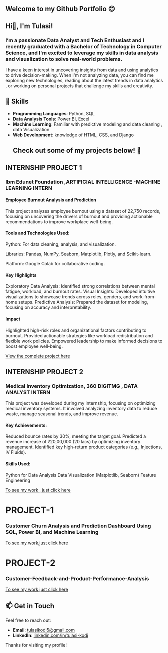 ## Welcome to my Github Portfolio 😊
## Hi👋, I'm **Tulasi**! 
### I’m a passionate **Data Analyst** and **Tech Enthusiast**  and  I recently graduated with a **Bachelor of Technology in Computer Science**, and I'm excited to leverage my skills in data analysis and visualization to solve real-world problems.
I have a keen interest in uncovering insights from data and using analytics to drive decision-making. 
When I'm not analyzing data, you can find me exploring new technologies, reading about the latest trends in data analytics , or working on personal projects that challenge my skills and creativity.
## 🚀 Skills
- **Programming Languages**: Python, SQL
- **Data Analysis Tools**: Power BI, Excel
- **Machine Learning**: Familiar with predictive modeling and data cleaning , data Visualization
- **Web Development**:  knowledge of HTML, CSS, and Django
  ## Check out some of my projects below! 💼

## INTERNSHIP PROJECT 1
### Ibm Edunet Foundation ,ARTIFICIAL INTELLIGENCE -MACHINE LEARNING INTERN
#### Employee Burnout Analysis and Prediction

This project analyzes employee burnout using a dataset of 22,750 records, focusing on uncovering the drivers of burnout and providing 
actionable recommendations to improve workplace well-being.

#### Tools and Technologies Used:

Python: For data cleaning, analysis, and visualization.

Libraries: Pandas, NumPy, Seaborn, Matplotlib, Plotly, and Scikit-learn.

Platform: Google Colab for collaborative coding.

#### Key Highlights
Exploratory Data Analysis: Identified strong correlations between mental fatigue, workload, and burnout rates.
Visual Insights: Developed intuitive visualizations to showcase trends across roles, genders, and work-from-home setups.
Predictive Analysis: Prepared the dataset for modeling, focusing on accuracy and interpretability.
#### Impact
Highlighted high-risk roles and organizational factors contributing to burnout.
Provided actionable strategies like workload redistribution and flexible work policies.
Empowered leadership to make informed decisions to boost employee well-being.

[View the complete project here](https://github.com/tulasikodi/EMPLOYEE-BURNOUT-ANALYSIS-PROJECT)

## INTERNSHIP PROJECT 2

### Medical Inventory Optimization, 360 DIGITMG , DATA ANALYST INTERN
This project was developed during my internship, focusing on optimizing medical inventory systems. It involved analyzing inventory data to reduce waste, manage seasonal trends, and improve revenue.

#### Key Achievements:

Reduced bounce rates by 30%, meeting the target goal.
Predicted a revenue increase of ₹20,00,000 (20 lacs) by optimizing inventory management.
Identified key high-return product categories (e.g., Injections, IV Fluids).

#### Skills Used:
Python for Data Analysis
Data Visualization (Matplotlib, Seaborn)
Feature Engineering

[ To see my work , just click here](https://github.com/tulasikodi/Medical-Inventory-Optimization)

 # PROJECT-1
 
  ### Customer Churn Analysis and Prediction Dashboard Using SQL, Power BI, and Machine Learning
  [To see my work,just click here](Customer_Churn_Analysis_and_Prediction_README.md)

 # PROJECT-2
 
  ### Customer-Feedback-and-Product-Performance-Analysis
  [To see my work,just click here](https://github.com/tulasikodi/Customer-Feedback-and-Product-Performance-Analysis/blob/main/README.md)

  
  
  

## 📫 Get in Touch
Feel free to reach out:
- **Email**: [tulasikodi5@gmail.com](mailto:tulasikodi5@gmail.com)
- **LinkedIn**: [linkedin.com/in/tulasi-kodi](https://www.linkedin.com/in/tulasi-kodi-aa18a61b7/)

Thanks for visiting my profile!
<!--
**tulasikodi/tulasikodi** is a ✨ _special_ ✨ repository because its `README.md` (this file) appears on your GitHub profile.

Here are some ideas to get you started:

- 🔭 I’m currently working on ...
- 🌱 I’m currently learning ...
- 👯 I’m looking to collaborate on ...
- 🤔 I’m looking for help with ...
- 💬 Ask me about ...
- 📫 How to reach me: ...
- 😄 Pronouns: ...
- ⚡ Fun fact: ...
-->
